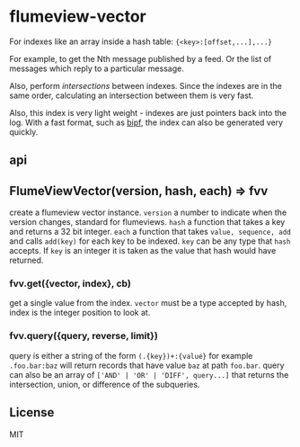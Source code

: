 # flumeview-vector

For indexes like an array inside a hash table:
`{<key>:[offset,...],...}`

For example, to get the Nth message published by a feed.
Or the list of messages which reply to a particular message.

Also, perform _intersections_ between indexes. Since the indexes
are in the same order, calculating an intersection between them is very fast.

Also, this index is very light weight - indexes are just pointers back into the log.
With a fast format, such as [bipf](https://github.com/dominictarr/bipf),
the index can also be generated very quickly.

## api

## FlumeViewVector(version, hash, each) => fvv

create a flumeview vector instance.
`version` a number to indicate when the version changes, standard for flumeviews.
`hash` a function that takes a key and returns a 32 bit integer.
`each` a function that takes `value, sequence, add` and calls `add(key)` for
each key to be indexed. `key` can be any type that `hash` accepts.
If `key` is an integer it is taken as the value that hash would have returned.

### fvv.get({vector, index}, cb)

get a single value from the index. `vector` must be a type accepted by hash,
index is the integer position to look at.

### fvv.query({query, reverse, limit})

query is either a string of the form `(.{key})+:{value}` for example `.foo.bar:baz`
will return records that have value `baz` at path `foo.bar`.
query can also be an array of `['AND' | 'OR' | 'DIFF', query...]` that returns
the intersection, union, or difference of the subqueries.

## License

MIT
